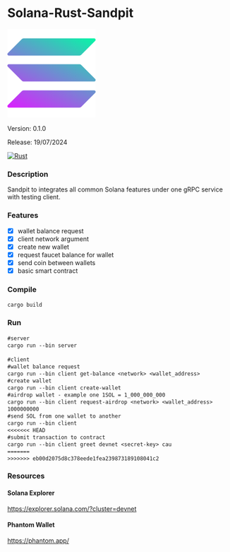 # Solana-Rust-Sandpit

<img src="solana.png" alt="Solana" style="width:200px;"/>

Version: 0.1.0

Release: 19/07/2024

[![Rust](https://github.com/janrockdev/solana-rust-sandpit/actions/workflows/rust.yml/badge.svg)](https://github.com/janrockdev/solana-rust-sandpit/actions/workflows/rust.yml)

### Description
Sandpit to integrates all common Solana features under one gRPC service with testing client.

### Features
- [x] wallet balance request
- [x] client network argument
- [x] create new wallet
- [x] request faucet balance for wallet
- [x] send coin between wallets
- [x] basic smart contract

### Compile
```shell
cargo build
```

### Run
```shell
#server
cargo run --bin server

#client
#wallet balance request
cargo run --bin client get-balance <network> <wallet_address>
#create wallet
cargo run --bin client create-wallet
#airdrop wallet - example one 1SOL = 1_000_000_000
cargo run --bin client request-airdrop <network> <wallet_address> 1000000000
#send SOL from one wallet to another
cargo run --bin client 
<<<<<<< HEAD
#submit transaction to contract
cargo run --bin client greet devnet <secret-key> cau
=======
>>>>>>> eb00d2075d8c378eede1fea239873189108041c2
```

### Resources
#### Solana Explorer
https://explorer.solana.com/?cluster=devnet

#### Phantom Wallet
https://phantom.app/